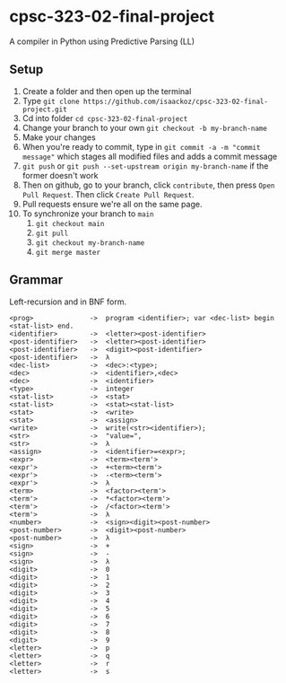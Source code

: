 # cpsc-323-02-final-project
A compiler in Python using Predictive Parsing (LL)

## Setup
1. Create a folder and then open up the terminal
2. Type `git clone https://github.com/isaackoz/cpsc-323-02-final-project.git`
3. Cd into folder `cd cpsc-323-02-final-project`
4. Change your branch to your own `git checkout -b my-branch-name`
5. Make your changes
6. When you're ready to commit, type in `git commit -a -m "commit message"` which stages all modified files and adds a commit message
7. `git push` or `git push --set-upstream origin my-branch-name` if the former doesn't work
8. Then on github, go to your branch, click `contribute`, then press `Open Pull Request`. Then click `Create Pull Request`.
9. Pull requests ensure we're all on the same page.
10. To synchronize your branch to `main`  
    1. `git checkout main`
    2. `git pull`
    3. `git checkout my-branch-name`
    4. `git merge master`

## Grammar
Left-recursion and in BNF form.
```text
<prog>              ->  program <identifier>; var <dec-list> begin <stat-list> end.
<identifier>        ->  <letter><post-identifier>
<post-identifier>   ->  <letter><post-identifier>
<post-identifier>   ->  <digit><post-identifier>
<post-identifier>   ->  λ
<dec-list>          ->  <dec>:<type>;
<dec>               ->  <identifier>,<dec>
<dec>               ->  <identifier>
<type>              ->  integer
<stat-list>         ->  <stat>
<stat-list>         ->  <stat><stat-list>
<stat>              ->  <write>
<stat>              ->  <assign>
<write>             ->  write(<str><identifier>);
<str>               ->  "value=",
<str>               ->  λ
<assign>            ->  <identifier>=<expr>;
<expr>              ->  <term><term'>
<expr'>             ->  +<term><term'>
<expr'>             ->  -<term><term'>
<expr'>             ->  λ
<term>              ->  <factor><term'>
<term'>             ->  *<factor><term'>
<term'>             ->  /<factor><term'>
<term'>             ->  λ
<number>            ->  <sign><digit><post-number>
<post-number>       ->  <digit><post-number>
<post-number>       ->  λ
<sign>              ->  +
<sign>              ->  -
<sign>              ->  λ
<digit>             ->  0
<digit>             ->  1
<digit>             ->  2
<digit>             ->  3
<digit>             ->  4
<digit>             ->  5
<digit>             ->  6
<digit>             ->  7
<digit>             ->  8
<digit>             ->  9
<letter>            ->  p
<letter>            ->  q
<letter>            ->  r
<letter>            ->  s
```
